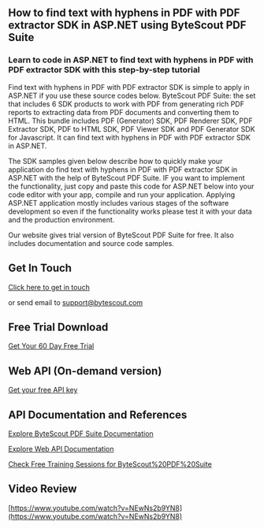 ## How to find text with hyphens in PDF with PDF extractor SDK in ASP.NET using ByteScout PDF Suite

### Learn to code in ASP.NET to find text with hyphens in PDF with PDF extractor SDK with this step-by-step tutorial

Find text with hyphens in PDF with PDF extractor SDK is simple to apply in ASP.NET if you use these source codes below. ByteScout PDF Suite: the set that includes 6 SDK products to work with PDF from generating rich PDF reports to extracting data from PDF documents and converting them to HTML. This bundle includes PDF (Generator) SDK, PDF Renderer SDK, PDF Extractor SDK, PDF to HTML SDK, PDF Viewer SDK and PDF Generator SDK for Javascript. It can find text with hyphens in PDF with PDF extractor SDK in ASP.NET.

The SDK samples given below describe how to quickly make your application do find text with hyphens in PDF with PDF extractor SDK in ASP.NET with the help of ByteScout PDF Suite. IF you want to implement the functionality, just copy and paste this code for ASP.NET below into your code editor with your app, compile and run your application. Applying ASP.NET application mostly includes various stages of the software development so even if the functionality works please test it with your data and the production environment.

Our website gives trial version of ByteScout PDF Suite for free. It also includes documentation and source code samples.

## Get In Touch

[Click here to get in touch](https://bytescout.zendesk.com/hc/en-us/requests/new?subject=ByteScout%20PDF%20Suite%20Question)

or send email to [support@bytescout.com](mailto:support@bytescout.com?subject=ByteScout%20PDF%20Suite%20Question) 

## Free Trial Download

[Get Your 60 Day Free Trial](https://bytescout.com/download/web-installer?utm_source=github-readme)

## Web API (On-demand version)

[Get your free API key](https://pdf.co/documentation/api?utm_source=github-readme)

## API Documentation and References

[Explore ByteScout PDF Suite Documentation](https://bytescout.com/documentation/index.html?utm_source=github-readme)

[Explore Web API Documentation](https://pdf.co/documentation/api?utm_source=github-readme)

[Check Free Training Sessions for ByteScout%20PDF%20Suite](https://academy.bytescout.com/)

## Video Review

[https://www.youtube.com/watch?v=NEwNs2b9YN8](https://www.youtube.com/watch?v=NEwNs2b9YN8)
